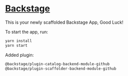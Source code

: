 # [Backstage](https://backstage.io)

This is your newly scaffolded Backstage App, Good Luck!

To start the app, run:

```sh
yarn install
yarn start
```

Added plugin:
```sh
@backstage/plugin-catalog-backend-module-github
@backstage/plugin-scaffolder-backend-module-github
```